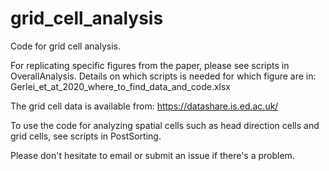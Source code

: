 # grid_cell_analysis
Code for grid cell analysis.

For replicating specific figures from the paper, please see scripts in OverallAnalysis. Details on which scripts is needed for which figure are in: Gerlei_et_at_2020_where_to_find_data_and_code.xlsx

The grid cell data is available from: https://datashare.is.ed.ac.uk/

To use the code for analyzing spatial cells such as head direction cells and grid cells, see scripts in PostSorting.


Please don't hesitate to email or submit an issue if there's a problem.
